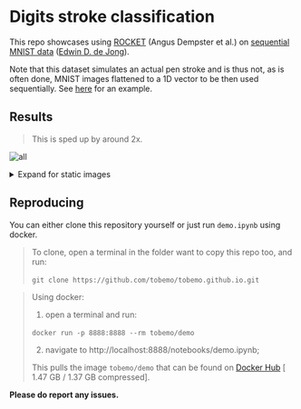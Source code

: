 # Digits stroke classification
<!-- [![Binder](https://mybinder.org/badge_logo.svg)](https://mybinder.org/v2/gh/tobemo/tobemo.github.io/HEAD?labpath=demo.ipynb)<br> -->
<!-- > For completeness sake I have included a link to binder so you can try it out for yourself but note that it is *extremely* slow. -->
This repo showcases using [ROCKET](https://arxiv.org/abs/1910.13051) (Angus Dempster et al.) on [sequential MNIST data](https://github.com/edwin-de-jong/mnist-digits-stroke-sequence-data/wiki/MNIST-digits-stroke-sequence-data) ([Edwin D. de Jong](https://edwin-de-jong.github.io/)).

Note that this dataset simulates an actual pen stroke and is thus not, as is often done, MNIST images flattened to a 1D vector to be then used sequentially. See [here](https://github.com/edwin-de-jong/mnist-digits-stroke-sequence-data/wiki/MNIST-digits-stroke-sequence-data#examples) for an example.

## Results
> This is sped up by around 2x.

![all](media/all.gif)

<details>
<summary>Expand for static images</summary>
  
![0](media/0.png)
![1](media/1.png)
![2](media/2.png)
![3](media/3.png)
![4](media/4.png)
![5](media/5.png)
![6](media/6.png)
![7](media/7.png)
![8](media/8.png)
![9](media/9.png)

</details>

## Reproducing
You can either clone this repository yourself or just run `demo.ipynb` using docker.

> To clone, open a terminal in the folder want to copy this repo too, and run:
>
> `git clone https://github.com/tobemo/tobemo.github.io.git`

> Using docker:
> 1. open a terminal and run:
> 
> `docker run -p 8888:8888 --rm tobemo/demo`
> 
> 2. navigate to http://localhost:8888/notebooks/demo.ipynb;
>
> This pulls the image `tobemo/demo` that can be found on [Docker Hub](https://hub.docker.com/r/tobemo/demo/tags) [ 1.47 GB / 1.37 GB compressed].

**Please do report any issues.**

